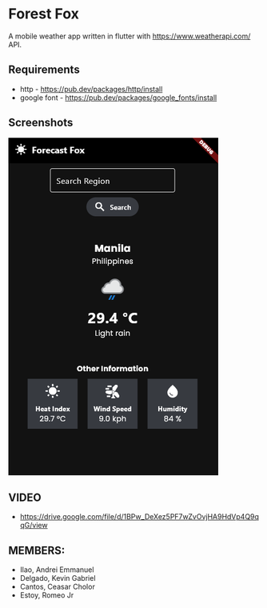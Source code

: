 # Forest Fox

A mobile weather app written in flutter with https://www.weatherapi.com/ API.

## Requirements
- http - https://pub.dev/packages/http/install
- google font - https://pub.dev/packages/google_fonts/install

## Screenshots
![screenshots](/screenshots/screenshot_1.png "Homepage Screenshot")

## VIDEO
- https://drive.google.com/file/d/1BPw_DeXez5PF7wZvOvjHA9HdVp4Q9qqG/view

## MEMBERS:
- Ilao, Andrei Emmanuel
- Delgado, Kevin Gabriel
- Cantos, Ceasar Cholor
- Estoy, Romeo Jr